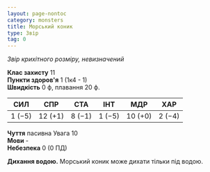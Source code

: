 ```yaml
---
layout: page-nontoc
category: monsters
title: Морський коник
type: Звір
tag: 0
---
```


_Звір крихітного розміру, невизначений_

**Клас захисту** 11    
**Пункти здоров'я** 1 (1к4 - 1)    
**Швидкість** 0 ф, плавання 20 ф.

| СИЛ    | СПР     | СТА    | ІНТ    | МДР     | ХАР    |
| ------ | ------- | ------ | ------ | ------- | ------ |
| 1 (−5) | 12 (+1) | 8 (−1) | 1 (−5) | 10 (+0) | 2 (−4) |

**Чуття** пасивна Увага 10    
**Мови** -    
**Небезпека** 0 (0 ПД)

**Дихання водою.** Морський коник може дихати тільки під водою. 
